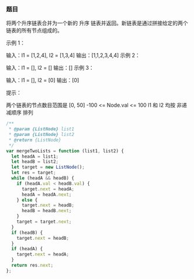 <!-- @format -->

### 题目

将两个升序链表合并为一个新的 升序 链表并返回。新链表是通过拼接给定的两个链表的所有节点组成的。

示例 1：

输入：l1 = [1,2,4], l2 = [1,3,4]
输出：[1,1,2,3,4,4]
示例 2：

输入：l1 = [], l2 = []
输出：[]
示例 3：

输入：l1 = [], l2 = [0]
输出：[0]

提示：

两个链表的节点数目范围是 [0, 50]
-100 <= Node.val <= 100
l1 和 l2 均按 非递减顺序 排列

```js
/**
 * @param {ListNode} list1
 * @param {ListNode} list2
 * @return {ListNode}
 */
var mergeTwoLists = function (list1, list2) {
  let headA = list1;
  let headB = list2;
  let target = new ListNode();
  let res = target;
  while (headA && headB) {
    if (headA.val < headB.val) {
      target.next = headA;
      headA = headA.next;
    } else {
      target.next = headB;
      headB = headB.next;
    }
    target = target.next;
  }
  if (headB) {
    target.next = headB;
  }
  if (headA) {
    target.next = headA;
  }
  return res.next;
};
```
